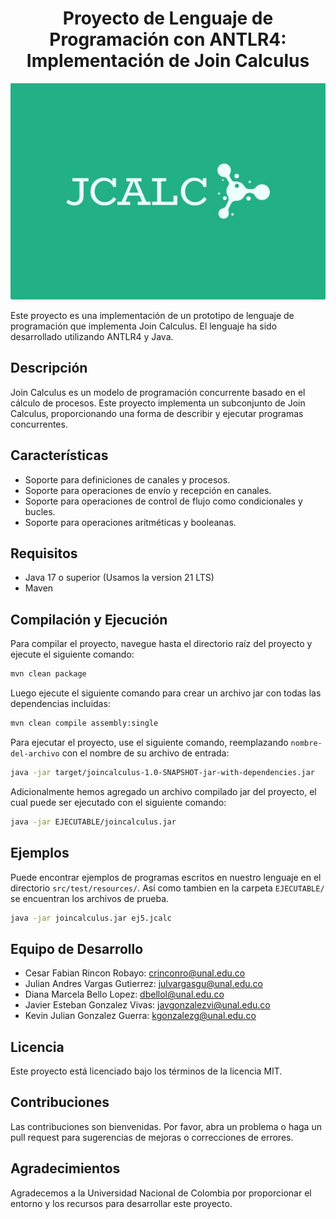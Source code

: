 <h1 align="center">Proyecto de Lenguaje de Programación con ANTLR4: Implementación de Join Calculus</h1>
<p align="center">
  <img alt="logo.jpg" src="logo.jpg"/>
</p>

Este proyecto es una implementación de un prototipo de lenguaje de programación que implementa Join Calculus. El lenguaje ha sido desarrollado utilizando ANTLR4 y Java.

## Descripción

Join Calculus es un modelo de programación concurrente basado en el cálculo de procesos. Este proyecto implementa un subconjunto de Join Calculus, proporcionando una forma de describir y ejecutar programas concurrentes.

## Características

- Soporte para definiciones de canales y procesos.
- Soporte para operaciones de envío y recepción en canales.
- Soporte para operaciones de control de flujo como condicionales y bucles.
- Soporte para operaciones aritméticas y booleanas.

## Requisitos

- Java 17 o superior (Usamos la version 21 LTS)
- Maven

## Compilación y Ejecución

Para compilar el proyecto, navegue hasta el directorio raíz del proyecto y ejecute el siguiente comando:

```bash
mvn clean package
```
Luego ejecute el siguiente comando para crear un archivo jar con todas las dependencias incluidas:

```bash
mvn clean compile assembly:single
```

Para ejecutar el proyecto, use el siguiente comando, reemplazando `nombre-del-archivo` con el nombre de su archivo de entrada:

```bash
java -jar target/joincalculus-1.0-SNAPSHOT-jar-with-dependencies.jar
```
Adicionalmente hemos agregado un archivo compilado jar del proyecto, el cual puede ser ejecutado con el siguiente comando:

```bash
java -jar EJECUTABLE/joincalculus.jar
```

## Ejemplos

Puede encontrar ejemplos de programas escritos en nuestro lenguaje en el directorio `src/test/resources/`.
Así como tambien en la carpeta `EJECUTABLE/` se encuentran los archivos de prueba.

```bash
java -jar joincalculus.jar ej5.jcalc
```

## Equipo de Desarrollo

- Cesar Fabian Rincon Robayo: crinconro@unal.edu.co
- Julian Andres Vargas Gutierrez: julvargasgu@unal.edu.co
- Diana Marcela Bello Lopez: dbellol@unal.edu.co
- Javier Esteban Gonzalez Vivas: javgonzalezvi@unal.edu.co
- Kevin Julian Gonzalez Guerra: kgonzalezg@unal.edu.co

## Licencia

Este proyecto está licenciado bajo los términos de la licencia MIT.

## Contribuciones

Las contribuciones son bienvenidas. Por favor, abra un problema o haga un pull request para sugerencias de mejoras o correcciones de errores.

## Agradecimientos

Agradecemos a la Universidad Nacional de Colombia por proporcionar el entorno y los recursos para desarrollar este proyecto.